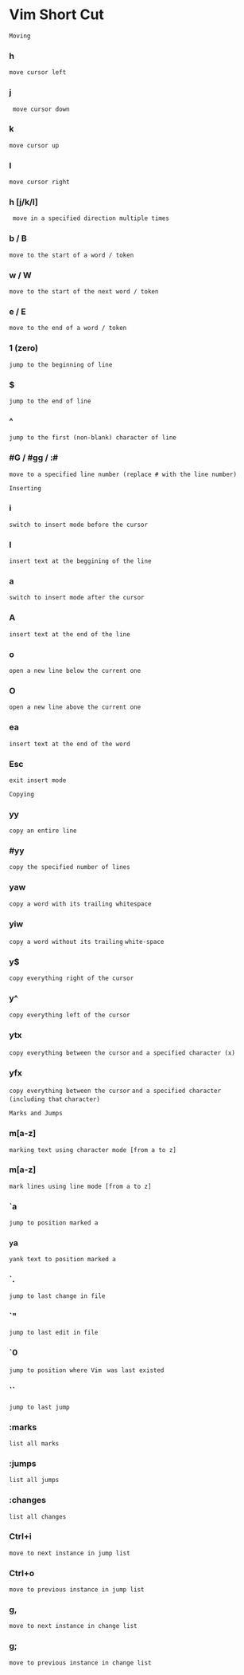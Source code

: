 # Vim Short Cut

```
Moving
```
### h
`move cursor left `
### j
` move cursor down`
### k
` move cursor up `
### l
` move cursor right `
### h [j/k/l]
` move in a specified direction multiple times`
### b / B
`move to the start of a word / token`
### w / W
`move to the start of the next word / token`
### e / E
`move to the end of a word / token`
### 1 (zero)
`jump to the beginning of line`
### $
`jump to the end of line`
### ^
`jump to the first (non-blank) character of line`
### #G / #gg / :#
`move to a specified line number (replace # with the line number)`
```
Inserting
```
### i
`switch to insert mode before the cursor`
### I
`insert text at the beggining of the line`
### a
`switch to insert mode after the cursor`
### A
`insert text at the end of the line`
### o
`open a new line below the current one`
### O
`open a new line above the current one`
### ea
`insert text at the end of the word`
### Esc
`exit insert mode`
```
Copying
```
### yy
`copy an entire line`
### #yy
`copy the specified number of lines`
### yaw
`copy a word with its trailing whitespace`
### yiw
`copy a word without its trailing`
`white-space`
### y$
`copy everything right of the cursor`
### y^
`copy everything left of the cursor`
### ytx
`copy everything between the cursor`
`and a specified character (x)`
### yfx
`copy everything between the cursor`
`and a specified character (including that`
`character)`
```
Marks and Jumps
```
### m[a-z]
`marking text using character mode [from a to z]`
### m[a-z]
`mark lines using line mode [from a to z]`
### `a
`jump to position marked a`
### `y`a
`yank text to position marked a`
### `.
`jump to last change in file`
### `"
`jump to last edit in file`
### `0
`jump to position where Vim ` `was last existed`
### ``
`jump to last jump`
### :marks
`list all marks`
### :jumps
`list all jumps`
### :changes
`list all changes`
### Ctrl+i
`move to next instance in jump list`
### Ctrl+o
`move to previous instance in jump list`
### g,
`move to next instance in change list`
### g;
`move to previous instance in change list`
